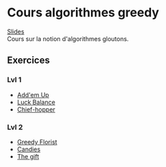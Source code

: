 # Cours algorithmes greedy
[Slides](https://github.com/INSAlgo/INSAlgo-2022-2023/blob/471dc879bd7b9b8ad69ffd8e6a9c793ba0d5ff4c/06%20-%20Greedy/Cours%206%20-%20Greedy.pdf)</br>
Cours sur la notion d'algorithmes gloutons.
## Exercices
### Lvl 1
 - [Add'em Up](https://www.codingame.com/ide/puzzle/addem-up)
 - [Luck Balance](https://www.hackerrank.com/challenges/luck-balance/problem)
 - [Chief-hopper](https://www.hackerrank.com/challenges/chief-hopper/problem)
### Lvl 2
 - [Greedy Florist](https://www.hackerrank.com/challenges/greedy-florist/problem)
 - [Candies](https://www.hackerrank.com/challenges/candies/problem)
 - [The gift](https://www.codingame.com/ide/puzzle/the-gift)